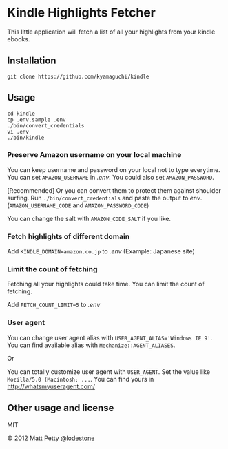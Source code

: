 # Kindle Highlights Fetcher

This little application will fetch a list of all your highlights from your kindle ebooks.

## Installation

    git clone https://github.com/kyamaguchi/kindle

## Usage

    cd kindle
    cp .env.sample .env
    ./bin/convert_credentials
    vi .env
    ./bin/kindle

### Preserve Amazon username on your local machine

You can keep username and password on your local not to type everytime.
You can set `AMAZON_USERNAME` in _.env_.
You could also set `AMAZON_PASSWORD`.

[Recommended] Or you can convert them to protect them against shoulder surfing.
Run `./bin/convert_credentials` and paste the output to _env_.
(`AMAZON_USERNAME_CODE` and `AMAZON_PASSWORD_CODE`)

You can change the salt with `AMAZON_CODE_SALT` if you like.

### Fetch highlights of different domain

Add `KINDLE_DOMAIN=amazon.co.jp` to _.env_ (Example: Japanese site)

### Limit the count of fetching

Fetching all your highlights could take time. You can limit the count of fetching.

Add `FETCH_COUNT_LIMIT=5` to _.env_

### User agent

You can change user agent alias with `USER_AGENT_ALIAS='Windows IE 9'`.
You can find available alias with `Mechanize::AGENT_ALIASES`.

Or

You can totally customize user agent with `USER_AGENT`.
Set the value like `Mozilla/5.0 (Macintosh; ...`.
You can find yours in http://whatsmyuseragent.com/

## Other usage and license

MIT

© 2012 Matt Petty
[@lodestone](http://about.me/lodestone)
